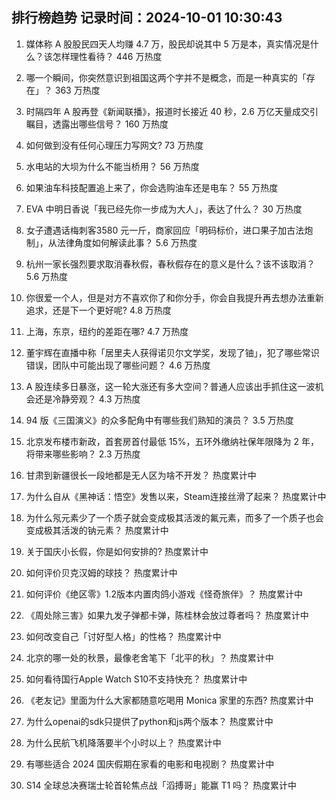 
## 排行榜趋势 记录时间：2024-10-01 10:30:43
  
  1. 媒体称 A 股股民四天人均赚 4.7 万，股民却说其中 5 万是本，真实情况是什么？该怎样理性看待？ 446 万热度
    
  2. 哪一个瞬间，你突然意识到祖国这两个字并不是概念，而是一种真实的「存在」？ 363 万热度
    
  3. 时隔四年 A 股再登《新闻联播》，报道时长接近 40 秒，2.6 万亿天量成交引瞩目，透露出哪些信号？ 160 万热度
    
  4. 如何做到没有任何心理压力写网文? 73 万热度
    
  5. 水电站的大坝为什么不能当桥用？ 56 万热度
    
  6. 如果油车科技配置追上来了，你会选购油车还是电车？ 55 万热度
    
  7. EVA 中明日香说「我已经先你一步成为大人」，表达了什么？ 30 万热度
    
  8. 女子遭遇话梅刺客3580 元一斤，商家回应「明码标价，进口果子加古法炮制」，从法律角度如何解读此事？ 5.6 万热度
    
  9. 杭州一家长强烈要求取消春秋假，春秋假存在的意义是什么？该不该取消？ 5.6 万热度
    
  10. 你很爱一个人，但是对方不喜欢你了和你分手，你会自我提升再去想办法重新追求，还是下一个更好呢? 4.8 万热度
    
  11. 上海，东京，纽约的差距在哪? 4.7 万热度
    
  12. 董宇辉在直播中称「居里夫人获得诺贝尔文学奖，发现了铀」，犯了哪些常识错误，团队中可能出现了哪些问题？ 4.6 万热度
    
  13. A 股连续多日暴涨，这一轮大涨还有多大空间？普通人应该出手抓住这一波机会还是冷静旁观？ 4.3 万热度
    
  14. 94 版《三国演义》的众多配角中有哪些我们熟知的演员？ 3.5 万热度
    
  15. 北京发布楼市新政，首套房首付最低 15%，五环外缴纳社保年限降为 2 年，将带来哪些影响？ 2.3 万热度
    
  16. 甘肃到新疆很长一段地都是无人区为啥不开发？ 热度累计中
    
  17. 为什么自从《黑神话：悟空》发售以来，Steam连接丝滑了起来？ 热度累计中
    
  18. 为什么氖元素少了一个质子就会变成极其活泼的氟元素，而多了一个质子也会变成极其活泼的钠元素？ 热度累计中
    
  19. 关于国庆小长假，你是如何安排的? 热度累计中
    
  20. 如何评价贝克汉姆的球技？ 热度累计中
    
  21. 如何评价《绝区零》1.2版本内置肉鸽小游戏《怪奇旅伴》？ 热度累计中
    
  22. 《周处除三害》如果九发子弹都卡弹，陈桂林会放过尊者吗？ 热度累计中
    
  23. 如何改变自己「讨好型人格」的性格？ 热度累计中
    
  24. 北京的哪一处的秋景，最像老舍笔下「北平的秋」？ 热度累计中
    
  25. 如何看待国行Apple Watch S10不支持快充？ 热度累计中
    
  26. 《老友记》里面为什么大家都随意吃喝用 Monica 家里的东西? 热度累计中
    
  27. 为什么openai的sdk只提供了python和js两个版本？ 热度累计中
    
  28. 为什么民航飞机降落要半个小时以上？ 热度累计中
    
  29. 有哪些适合 2024 国庆假期在家看的电影和电视剧？ 热度累计中
    
  30. S14 全球总决赛瑞士轮首轮焦点战「滔搏哥」能赢 T1 吗？ 热度累计中
    